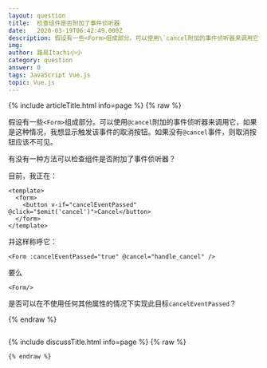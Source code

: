 ```yaml
---
layout: question
title:  检查组件是否附加了事件侦听器
date:   2020-03-19T06:42:49.000Z
description: 假设有一些<Form>组成部分。可以使用\`cancel附加的事件侦听器来调用它，如果是这种情况，我想显示触发该事件的取消按钮。如果没有\`cancel事件，...
img: 
author: 路易Itachi小小
category: question
answer: 0
tags: JavaScript Vue.js
topic: Vue.js
---
```

<div class="article-root">
  <div class="article">
    {% include articleTitle.html info=page %}
    {% raw %}
    <div class="article-content"><p><font style="vertical-align: inherit;"><font style="vertical-align: inherit;">假设有一些</font></font><code>&lt;Form&gt;</code><font style="vertical-align: inherit;"><font style="vertical-align: inherit;">组成部分。</font><font style="vertical-align: inherit;">可以使用</font></font><code>@cancel</code><font style="vertical-align: inherit;"><font style="vertical-align: inherit;">附加</font><font style="vertical-align: inherit;">的</font><font style="vertical-align: inherit;">事件侦听</font><font style="vertical-align: inherit;">器来调用</font><font style="vertical-align: inherit;">它，如果是这种情况，我想显示触发该事件的取消按钮。</font><font style="vertical-align: inherit;">如果没有</font></font><code>@cancel</code><font style="vertical-align: inherit;"><font style="vertical-align: inherit;">事件，则取消按钮应该不可见。</font></font></p>

<p><font style="vertical-align: inherit;"><font style="vertical-align: inherit;">有没有一种方法可以检查组件是否附加了事件侦听器？</font></font></p>

<p><font style="vertical-align: inherit;"><font style="vertical-align: inherit;">目前，我正在：</font></font></p>

<pre><code>&lt;template&gt;<font></font>
  &lt;form&gt;<font></font>
    &lt;button v-if="cancelEventPassed" @click="$emit('cancel')"&gt;Cancel&lt;/button&gt;<font></font>
  &lt;/form&gt;<font></font>
&lt;/template&gt;<font></font>
</code></pre>

<p><font style="vertical-align: inherit;"><font style="vertical-align: inherit;">并这样称呼它：</font></font></p>

<pre><code>&lt;Form :cancelEventPassed="true" @cancel="handle_cancel" /&gt;
</code></pre>

<p><font style="vertical-align: inherit;"><font style="vertical-align: inherit;">要么</font></font></p>

<pre><code>&lt;Form/&gt;
</code></pre>

<p><font style="vertical-align: inherit;"><font style="vertical-align: inherit;">是否可以在不使用任何其他属性的情况下实现此目标</font></font><code>cancelEventPassed</code><font style="vertical-align: inherit;"><font style="vertical-align: inherit;">？</font></font></p></div>
    {% endraw %}
  </div>
  <p style="height: 0;width:0;overflow: hidden;"> 第2415篇《检查组件是否附加了事件侦听器》来自Winter(https://github.com/aiyld/aiyld.github.io)的站点</p>
  <div class="discuss-wrapper">
    {% include discussTitle.html info=page %}
    {% raw %}
    
    {% endraw %}
  </div>
<div>
